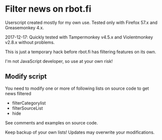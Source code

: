 # Filter news on rbot.fi

Userscript created mostly for my own use. Tested only with Firefox 57.x and Greasemonkey 4.x.

2017-12-17: Quickly tested with Tampermonkey v4.5.x and Violentmonkey v2.8.x without problems.

This is just a temporary hack before rbot.fi has filtering features on its own.

I'm not JavaScript developer, so use at your own risk!

## Modify script

You need to modify one or more of following lists on source code to get news filtered
- filterCategorylist
- filterSourceList
- hide

See comments and examples on source code.

Keep backup of your own lists! Updates may overwrite your modifications.

